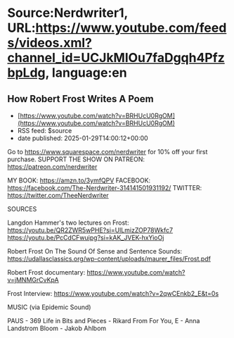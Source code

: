 # Source:Nerdwriter1, URL:https://www.youtube.com/feeds/videos.xml?channel_id=UCJkMlOu7faDgqh4PfzbpLdg, language:en

## How Robert Frost Writes A Poem
 - [https://www.youtube.com/watch?v=BRHUcU0RgOM](https://www.youtube.com/watch?v=BRHUcU0RgOM)
 - RSS feed: $source
 - date published: 2025-01-29T14:00:12+00:00

Go to https://www.squarespace.com/nerdwriter for 10% off your first purchase.
SUPPORT THE SHOW ON PATREON: https://patreon.com/nerdwriter

MY BOOK: https://amzn.to/3ymfQPV 
FACEBOOK: https://facebook.com/The-Nerdwriter-314141501931192/
TWITTER: https://twitter.com/TheeNerdwriter

SOURCES

Langdon Hammer's two lectures on Frost:
https://youtu.be/QR2ZWR5wPHE?si=UlLmizZOP78Wkfc7
https://youtu.be/PcCdCFwuipg?si=kAK_JVEK-hxYioOj

Robert Frost On The Sound Of Sense and Sentence Sounds:
https://udallasclassics.org/wp-content/uploads/maurer_files/Frost.pdf

Robert Frost documentary:
https://www.youtube.com/watch?v=jMNMGrCvKpA

Frost Interview:
https://www.youtube.com/watch?v=2qwCEnkb2_E&t=0s



MUSIC (via Epidemic Sound)

PAUS - 369
Life in Bits and Pieces - Rikard From
For You, E - Anna Landstrom
Bloom - Jakob Ahlbom

